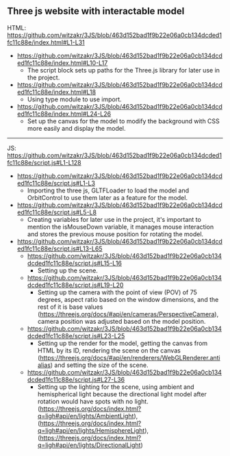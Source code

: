Three js website with interactable model
------------------------------------------------------------

HTML: 
https://github.com/witzakr/3JS/blob/463d152bad1f9b22e06a0cb134dcded1fc11c88e/index.html#L1-L31
- https://github.com/witzakr/3JS/blob/463d152bad1f9b22e06a0cb134dcded1fc11c88e/index.html#L10-L17
  - The script block sets up paths for the Three.js library for later use in the project.
- https://github.com/witzakr/3JS/blob/463d152bad1f9b22e06a0cb134dcded1fc11c88e/index.html#L18
  - Using type module to use import.
- https://github.com/witzakr/3JS/blob/463d152bad1f9b22e06a0cb134dcded1fc11c88e/index.html#L24-L26
  - Set up the canvas for the model to modify the background with CSS more easily and display the model.

----------------------------------------------------------------------------------------------------------- 
JS:
https://github.com/witzakr/3JS/blob/463d152bad1f9b22e06a0cb134dcded1fc11c88e/script.js#L1-L128
- https://github.com/witzakr/3JS/blob/463d152bad1f9b22e06a0cb134dcded1fc11c88e/script.js#L1-L3
  - Importing the three js, GLTFLoader to load the model and OrbitControl to use them later as a feature for the model.
- https://github.com/witzakr/3JS/blob/463d152bad1f9b22e06a0cb134dcded1fc11c88e/script.js#L5-L8
  - Creating variables for later use in the project, it's important to mention the isMouseDown variable, it manages mouse interaction and stores the previous mouse position for rotating the model.
- https://github.com/witzakr/3JS/blob/463d152bad1f9b22e06a0cb134dcded1fc11c88e/script.js#L13-L65
  - https://github.com/witzakr/3JS/blob/463d152bad1f9b22e06a0cb134dcded1fc11c88e/script.js#L15-L16
    - Setting up the scene.
  - https://github.com/witzakr/3JS/blob/463d152bad1f9b22e06a0cb134dcded1fc11c88e/script.js#L19-L20
    - Setting up the camera with the point of view (POV) of 75 degrees, aspect ratio based on the window dimensions, and the rest of it is base values (https://threejs.org/docs/#api/en/cameras/PerspectiveCamera), camera position was adjusted based on the model position.
  - https://github.com/witzakr/3JS/blob/463d152bad1f9b22e06a0cb134dcded1fc11c88e/script.js#L23-L25
    - Setting up the render for the model, getting the canvas from HTML by its ID, rendering the scene on the canvas (https://threejs.org/docs/#api/en/renderers/WebGLRenderer.antialias) and setting the size of the scene.
  - https://github.com/witzakr/3JS/blob/463d152bad1f9b22e06a0cb134dcded1fc11c88e/script.js#L27-L36
    - Setting up the lighting for the scene, using ambient and hemispherical light because the directional light model after rotation would have spots with no light. (https://threejs.org/docs/index.html?q=ligh#api/en/lights/AmbientLight), (https://threejs.org/docs/index.html?q=ligh#api/en/lights/HemisphereLight), (https://threejs.org/docs/index.html?q=ligh#api/en/lights/DirectionalLight)
